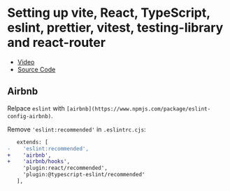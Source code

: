 # Setting up vite, React, TypeScript, eslint, prettier, vitest, testing-library and react-router

- [Video](https://www.youtube.com/watch?v=cchqeWY0Nak)
- [Source Code](https://github.com/CodingGarden/react-ts-starter)

## Airbnb

Relpace `eslint` with `[airbnb](https://www.npmjs.com/package/eslint-config-airbnb)`.

Remove `'eslint:recommended'` in `.eslintrc.cjs`:

```diff
   extends: [
-    'eslint:recommended',
+    'airbnb',
+    'airbnb/hooks',
     'plugin:react/recommended',
     'plugin:@typescript-eslint/recommended'
   ],
```
